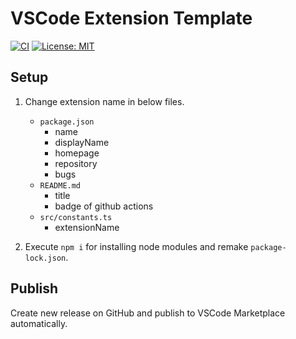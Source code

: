 # VSCode Extension Template

[![CI](https://github.com/k-kuroguro/vscode-extension-template/actions/workflows/test.yaml/badge.svg)](https://github.com/k-kuroguro/vscode-extension-template/actions/workflows/test.yaml)
[![License: MIT](https://img.shields.io/badge/License-MIT-yellow.svg)](https://opensource.org/licenses/MIT)

## Setup

1. Change extension name in below files.
   - `package.json`
      - name
      - displayName
      - homepage
      - repository
      - bugs
   - `README.md`
      - title
      - badge of github actions
   - `src/constants.ts`
      - extensionName

2. Execute `npm i` for installing node modules and remake `package-lock.json`.

## Publish

Create new release on GitHub and publish to VSCode Marketplace automatically.
